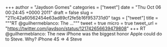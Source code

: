 
+++
author = "Jaydson Gomes"
categories = ["tweet"]
date = "Thu Oct 06 00:24:45 +0000 2011"
draft = false
slug = "211c42a60562454e63ad89cf2fe5b16f953731d0"
tags = ["tweet"]
title = """RT @guilhermeblanco: The ..."""
tweet = true
micro = true
tweet_url = "https://twitter.com/jaydson/status/121742656639479808"
+++
RT @guilhermeblanco: The new iPhone was the biggest honor Apple could do to Steve. Why? iPhone 4S =&gt; 4 Steve

